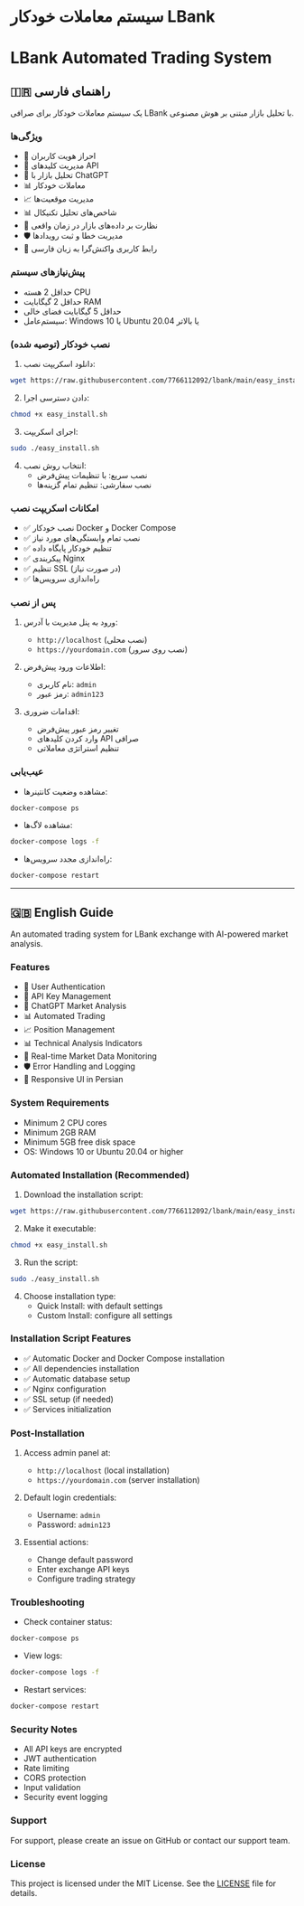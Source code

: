 # سیستم معاملات خودکار LBank
# LBank Automated Trading System

## 🇮🇷 راهنمای فارسی

یک سیستم معاملات خودکار برای صرافی LBank با تحلیل بازار مبتنی بر هوش مصنوعی.

### ویژگی‌ها

- 🔐 احراز هویت کاربران
- 🔑 مدیریت کلیدهای API
- 🤖 تحلیل بازار با ChatGPT
- 📊 معاملات خودکار
- 📈 مدیریت موقعیت‌ها
- 📊 شاخص‌های تحلیل تکنیکال
- 🔄 نظارت بر داده‌های بازار در زمان واقعی
- 🛡️ مدیریت خطا و ثبت رویدادها
- 📱 رابط کاربری واکنش‌گرا به زبان فارسی

### پیش‌نیازهای سیستم
- حداقل 2 هسته CPU
- حداقل 2 گیگابایت RAM
- حداقل 5 گیگابایت فضای خالی
- سیستم‌عامل: Windows 10 یا Ubuntu 20.04 یا بالاتر

### نصب خودکار (توصیه شده)

1. دانلود اسکریپت نصب:
```bash
wget https://raw.githubusercontent.com/7766112092/lbank/main/easy_install.sh
```

2. دادن دسترسی اجرا:
```bash
chmod +x easy_install.sh
```

3. اجرای اسکریپت:
```bash
sudo ./easy_install.sh
```

4. انتخاب روش نصب:
   - نصب سریع: با تنظیمات پیش‌فرض
   - نصب سفارشی: تنظیم تمام گزینه‌ها

### امکانات اسکریپت نصب
- ✅ نصب خودکار Docker و Docker Compose
- ✅ نصب تمام وابستگی‌های مورد نیاز
- ✅ تنظیم خودکار پایگاه داده
- ✅ پیکربندی Nginx
- ✅ تنظیم SSL (در صورت نیاز)
- ✅ راه‌اندازی سرویس‌ها

### پس از نصب
1. ورود به پنل مدیریت با آدرس:
   - `http://localhost` (نصب محلی)
   - `https://yourdomain.com` (نصب روی سرور)

2. اطلاعات ورود پیش‌فرض:
   - نام کاربری: `admin`
   - رمز عبور: `admin123`

3. اقدامات ضروری:
   - تغییر رمز عبور پیش‌فرض
   - وارد کردن کلیدهای API صرافی
   - تنظیم استراتژی معاملاتی

### عیب‌یابی
- مشاهده وضعیت کانتینرها:
```bash
docker-compose ps
```

- مشاهده لاگ‌ها:
```bash
docker-compose logs -f
```

- راه‌اندازی مجدد سرویس‌ها:
```bash
docker-compose restart
```

---

## 🇬🇧 English Guide

An automated trading system for LBank exchange with AI-powered market analysis.

### Features

- 🔐 User Authentication
- 🔑 API Key Management
- 🤖 ChatGPT Market Analysis
- 📊 Automated Trading
- 📈 Position Management
- 📊 Technical Analysis Indicators
- 🔄 Real-time Market Data Monitoring
- 🛡️ Error Handling and Logging
- 📱 Responsive UI in Persian

### System Requirements
- Minimum 2 CPU cores
- Minimum 2GB RAM
- Minimum 5GB free disk space
- OS: Windows 10 or Ubuntu 20.04 or higher

### Automated Installation (Recommended)

1. Download the installation script:
```bash
wget https://raw.githubusercontent.com/7766112092/lbank/main/easy_install.sh
```

2. Make it executable:
```bash
chmod +x easy_install.sh
```

3. Run the script:
```bash
sudo ./easy_install.sh
```

4. Choose installation type:
   - Quick Install: with default settings
   - Custom Install: configure all settings

### Installation Script Features
- ✅ Automatic Docker and Docker Compose installation
- ✅ All dependencies installation
- ✅ Automatic database setup
- ✅ Nginx configuration
- ✅ SSL setup (if needed)
- ✅ Services initialization

### Post-Installation
1. Access admin panel at:
   - `http://localhost` (local installation)
   - `https://yourdomain.com` (server installation)

2. Default login credentials:
   - Username: `admin`
   - Password: `admin123`

3. Essential actions:
   - Change default password
   - Enter exchange API keys
   - Configure trading strategy

### Troubleshooting
- Check container status:
```bash
docker-compose ps
```

- View logs:
```bash
docker-compose logs -f
```

- Restart services:
```bash
docker-compose restart
```

### Security Notes
- All API keys are encrypted
- JWT authentication
- Rate limiting
- CORS protection
- Input validation
- Security event logging

### Support
For support, please create an issue on GitHub or contact our support team.

### License
This project is licensed under the MIT License. See the [LICENSE](LICENSE) file for details. 
